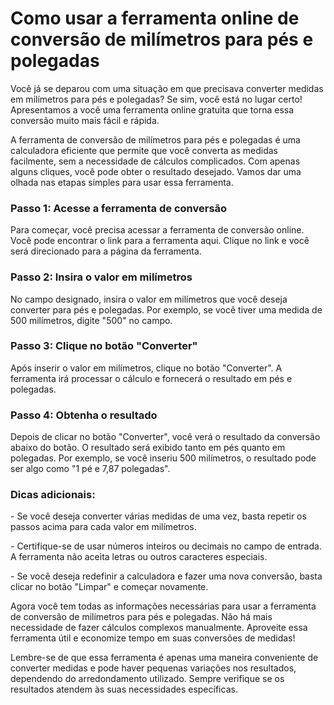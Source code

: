 Como usar a ferramenta online de conversão de milímetros para pés e polegadas
=============================================================================

Você já se deparou com uma situação em que precisava converter medidas em milímetros para pés e polegadas? Se sim, você está no lugar certo! Apresentamos a você uma ferramenta online gratuita que torna essa conversão muito mais fácil e rápida.

A ferramenta de conversão de milímetros para pés e polegadas é uma calculadora eficiente que permite que você converta as medidas facilmente, sem a necessidade de cálculos complicados. Com apenas alguns cliques, você pode obter o resultado desejado. Vamos dar uma olhada nas etapas simples para usar essa ferramenta.

### Passo 1: Acesse a ferramenta de conversão

Para começar, você precisa acessar a ferramenta de conversão online. Você pode encontrar o link para a ferramenta aqui. Clique no link e você será direcionado para a página da ferramenta.

### Passo 2: Insira o valor em milímetros

No campo designado, insira o valor em milímetros que você deseja converter para pés e polegadas. Por exemplo, se você tiver uma medida de 500 milímetros, digite "500" no campo.

### Passo 3: Clique no botão "Converter"

Após inserir o valor em milímetros, clique no botão "Converter". A ferramenta irá processar o cálculo e fornecerá o resultado em pés e polegadas.

### Passo 4: Obtenha o resultado

Depois de clicar no botão "Converter", você verá o resultado da conversão abaixo do botão. O resultado será exibido tanto em pés quanto em polegadas. Por exemplo, se você inseriu 500 milímetros, o resultado pode ser algo como "1 pé e 7,87 polegadas".

### Dicas adicionais:

\- Se você deseja converter várias medidas de uma vez, basta repetir os passos acima para cada valor em milímetros.

\- Certifique-se de usar números inteiros ou decimais no campo de entrada. A ferramenta não aceita letras ou outros caracteres especiais.

\- Se você deseja redefinir a calculadora e fazer uma nova conversão, basta clicar no botão "Limpar" e começar novamente.

Agora você tem todas as informações necessárias para usar a ferramenta de conversão de milímetros para pés e polegadas. Não há mais necessidade de fazer cálculos complexos manualmente. Aproveite essa ferramenta útil e economize tempo em suas conversões de medidas!

Lembre-se de que essa ferramenta é apenas uma maneira conveniente de converter medidas e pode haver pequenas variações nos resultados, dependendo do arredondamento utilizado. Sempre verifique se os resultados atendem às suas necessidades específicas.